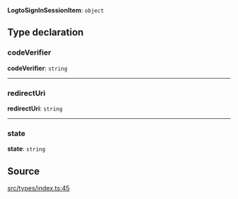 **LogtoSignInSessionItem**: `object`

## Type declaration

### codeVerifier

**codeVerifier**: `string`

---

### redirectUri

**redirectUri**: `string`

---

### state

**state**: `string`

## Source

[src/types/index.ts:45](https://github.com/logto-io/js/blob/54d7193/packages/client/src/types/index.ts#L45)
